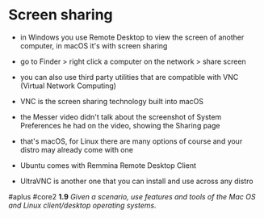# Screen sharing

- in Windows you use Remote Desktop to view the screen of another computer, in macOS it's with screen sharing
- go to Finder > right click a computer on the network > share screen
- you can also use third party utilities that are compatible with VNC (Virtual Network Computing)
- VNC is the screen sharing technology built into macOS
- the Messer video didn't talk about the screenshot of System Preferences he had on the video, showing the Sharing page 

- that's macOS, for Linux there are many options of course and your distro may already come with one
- Ubuntu comes with Remmina Remote Desktop Client
- UltraVNC is another one that you can install and use across any distro

#aplus #core2 **1.9** *Given a scenario, use features and tools of the Mac OS and Linux client/desktop operating systems.* 

